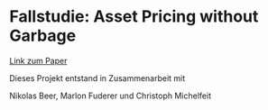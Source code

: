 # Fallstudie: Asset Pricing without Garbage

[Link zum Paper](https://onlinelibrary.wiley.com/doi/10.1111/jofi.12438)

Dieses Projekt entstand in Zusammenarbeit mit 

Nikolas Beer, Marlon Fuderer und Christoph Michelfeit



